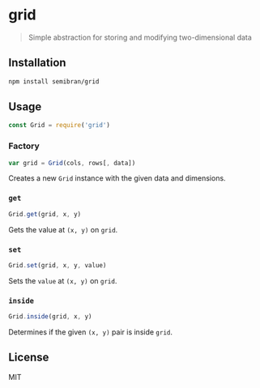 # grid
> Simple abstraction for storing and modifying two-dimensional data

## Installation
```sh
npm install semibran/grid
```

## Usage
```javascript
const Grid = require('grid')
```

### Factory
```javascript
var grid = Grid(cols, rows[, data])
```
Creates a new `Grid` instance with the given data and dimensions.

### `get`
```javascript
Grid.get(grid, x, y)
```
Gets the value at `(x, y)` on `grid`.

### `set`
```javascript
Grid.set(grid, x, y, value)
```
Sets the `value` at `(x, y)` on `grid`.

### `inside`
```javascript
Grid.inside(grid, x, y)
```
Determines if the given `(x, y)` pair is inside `grid`.

## License
MIT
